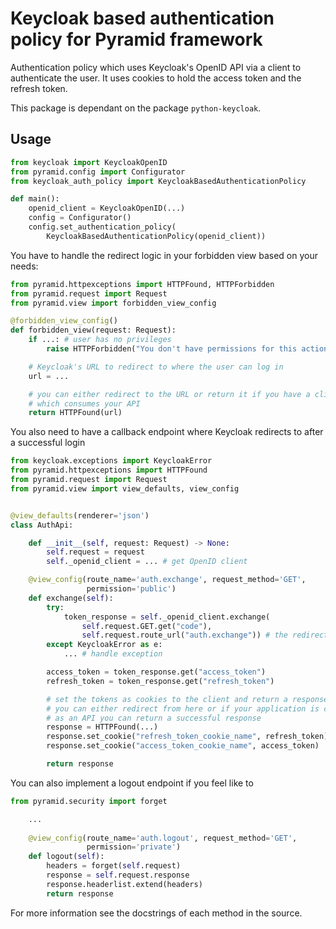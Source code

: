 # Keycloak based authentication policy for Pyramid framework


Authentication policy which uses Keycloak's OpenID API via a client
to authenticate the user. It uses cookies to hold the access token and
the refresh token.

This package is dependant on the package `python-keycloak`.

## Usage

```python
from keycloak import KeycloakOpenID
from pyramid.config import Configurator
from keycloak_auth_policy import KeycloakBasedAuthenticationPolicy

def main():
    openid_client = KeycloakOpenID(...)
    config = Configurator()
    config.set_authentication_policy(
        KeycloakBasedAuthenticationPolicy(openid_client))
```

You have to handle the redirect logic in your forbidden view based on your 
needs:

```python
from pyramid.httpexceptions import HTTPFound, HTTPForbidden
from pyramid.request import Request
from pyramid.view import forbidden_view_config

@forbidden_view_config()
def forbidden_view(request: Request):
    if ...: # user has no privileges
        raise HTTPForbidden("You don't have permissions for this action")

    # Keycloak's URL to redirect to where the user can log in
    url = ...

    # you can either redirect to the URL or return it if you have a client 
    # which consumes your API
    return HTTPFound(url)
``` 

You also need to have a callback endpoint where Keycloak redirects to after a 
successful login

```python
from keycloak.exceptions import KeycloakError
from pyramid.httpexceptions import HTTPFound
from pyramid.request import Request
from pyramid.view import view_defaults, view_config


@view_defaults(renderer='json')
class AuthApi:

    def __init__(self, request: Request) -> None:
        self.request = request
        self._openid_client = ... # get OpenID client

    @view_config(route_name='auth.exchange', request_method='GET',
                 permission='public')
    def exchange(self):
        try:
            token_response = self._openid_client.exchange(
                self.request.GET.get("code"),
                self.request.route_url("auth.exchange")) # the redirect URI
        except KeycloakError as e:
            ... # handle exception

        access_token = token_response.get("access_token")
        refresh_token = token_response.get("refresh_token")

        # set the tokens as cookies to the client and return a response
        # you can either redirect from here or if your application is consumed
        # as an API you can return a successful response
        response = HTTPFound(...)
        response.set_cookie("refresh_token_cookie_name", refresh_token)
        response.set_cookie("access_token_cookie_name", access_token)

        return response
```

You can also implement a logout endpoint if you feel like to

```python
from pyramid.security import forget

    ...
    
    @view_config(route_name='auth.logout', request_method='GET',
                 permission='private')
    def logout(self):
        headers = forget(self.request)
        response = self.request.response
        response.headerlist.extend(headers)
        return response
```

For more information see the docstrings of each method in the source.